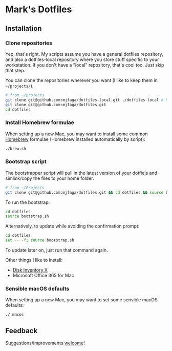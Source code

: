 # Mark's Dotfiles

## Installation

### Clone repositories

Yep, that's right. My scripts assume you have a general dotfiles repository, and also a dotfiles-local repository where you store stuff specific to your workstation. If you don't have a "local" repository, that's cool too. Just skip that step.

You can clone the repositories wherever you want (I like to keep them in `~/projects/`).

```bash
# from ~/projects
git clone git@github.com:mjfaga/dotfiles-local.git ./dotfiles-local # Regardles of the local dotfiles name, always putit in a dotfiles-local directory
git clone git@github.com:mjfaga/dotfiles.git
cd dotfiles
```

### Install Homebrew formulae

When setting up a new Mac, you may want to install some common [Homebrew](http://brew.sh/) formulae (Homebrew installed automatically by script):
```bash
./brew.sh
```

### Bootstrap script

The bootstrapper script will pull in the latest version of your dotfiels and simlink/copy the files to your home folder.

```bash
# from ~/Projects
git clone git@github.com:mjfaga/dotfiles.git && cd dotfiles && source bootstrap.sh
```

To run the bootstrap:
```bash
cd dotfiles
source bootstrap.sh
```

Alternatively, to update while avoiding the confirmation prompt:
```bash
cd dotfiles
set -- -f; source bootstrap.sh
```

To update later on, just run that command again.

Other things I like to install:
* [Disk Inventory X](http://www.derlien.com/index.html)
* Microsoft Office 365 for Mac

### Sensible macOS defaults

When setting up a new Mac, you may want to set some sensible macOS defaults:

```bash
./.macos
```

## Feedback

Suggestions/improvements [welcome](https://github.com/mjfaga/dotfiles/issues)!
